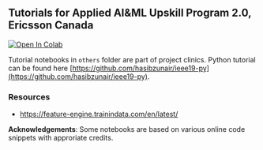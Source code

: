 ## Tutorials for Applied AI&ML Upskill Program 2.0, Ericsson Canada

[colab-badge]: <https://colab.research.google.com/assets/colab-badge.svg>
[![Open In Colab][colab-badge]](https://colab.research.google.com/github/hasibzunair/ericsson-upskill-tutorials/blob/main/tensorflow_tutorial.ipynb)

Tutorial notebooks in `others` folder are part of project clinics. Python tutorial can be found here [https://github.com/hasibzunair/ieee19-py](https://github.com/hasibzunair/ieee19-py).

### Resources
* https://feature-engine.trainindata.com/en/latest/

**Acknowledgements**: Some notebooks are based on various online code snippets with approriate credits.
